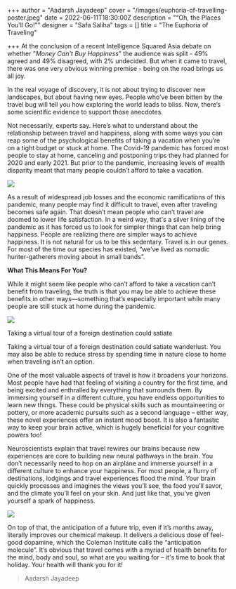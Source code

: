 +++
author = "Aadarsh Jayadeep"
cover = "/images/euphoria-of-travelling-poster.jpeg"
date = 2022-06-11T18:30:00Z
description = "“Oh, the Places You’ll Go!”"
designer = "Safa Saliha"
tags = []
title = "The Euphoria of Traveling"

+++
At the conclusion of a recent Intelligence Squared Asia debate on whether "_Money Can't Buy Happiness_" the audience was split - 49% agreed and 49% disagreed, with 2% undecided. But when it came to travel, there was one very obvious winning premise - being on the road brings us all joy.

In the real voyage of discovery, it is not about trying to discover new landscapes, but about having new eyes. People who’ve been bitten by the travel bug will tell you how exploring the world leads to bliss. Now, there’s some scientific evidence to support those anecdotes.

Not necessarily, experts say. Here’s what to understand about the relationship between travel and happiness, along with some ways you can reap some of the psychological benefits of taking a vacation when you’re on a tight budget or stuck at home. The Covid-19 pandemic has forced most people to stay at home, canceling and postponing trips they had planned for 2020 and early 2021. But prior to the pandemic, increasing levels of wealth disparity meant that many people couldn’t afford to take a vacation.

![](/images/eup1.png)

As a result of widespread job losses and the economic ramifications of this pandemic, many people may find it difficult to travel, even after traveling becomes safe again. That doesn’t mean people who can’t travel are doomed to lower life satisfaction. In a weird way, that's a silver lining of the pandemic as it has forced us to look for simpler things that can help bring happiness. People are realizing there are simpler ways to achieve happiness. It is not natural for us to be this sedentary. Travel is in our genes. For most of the time our species has existed, “we’ve lived as nomadic hunter-gatherers moving about in small bands”.

**What This Means For You?**

While it might seem like people who can’t afford to take a vacation can’t benefit from traveling, the truth is that you may be able to achieve these benefits in other ways—something that’s especially important while many people are still stuck at home during the pandemic.

![](/images/eup2.png)

Taking a virtual tour of a foreign destination could satiate

Taking a virtual tour of a foreign destination could satiate wanderlust. You may also be able to reduce stress by spending time in nature close to home when traveling isn’t an option.

One of the most valuable aspects of travel is how it broadens your horizons. Most people have had that feeling of visiting a country for the first time, and being excited and enthralled by everything that surrounds them. By immersing yourself in a different culture, you have endless opportunities to learn new things. These could be physical skills such as mountaineering or pottery, or more academic pursuits such as a second language – either way, these novel experiences offer an instant mood boost. It is also a fantastic way to keep your brain active, which is hugely beneficial for your cognitive powers too!

Neuroscientists explain that travel rewires our brains because new experiences are core to building new neural pathways in the brain. You don’t necessarily need to hop on an airplane and immerse yourself in a different culture to enhance your happiness. For most people, a flurry of destinations, lodgings and travel experiences flood the mind. Your brain quickly processes and imagines the views you’ll see, the food you’ll savor, and the climate you’ll feel on your skin. And just like that, you’ve given yourself a spark of happiness.

![](/images/eup3.png)

On top of that, the anticipation of a future trip, even if it’s months away, literally improves our chemical makeup. It delivers a delicious dose of feel-good dopamine, which the Coleman Institute calls the “anticipation molecule”. It’s obvious that travel comes with a myriad of health benefits for the mind, body and soul, so what are you waiting for – it's time to book that holiday. Your health will thank you for it!

> Aadarsh Jayadeep